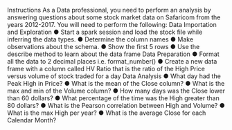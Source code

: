 Instructions
As a Data professional, you need to perform an analysis by answering questions about
some stock market data on Safaricom from the years 2012-2017.
You will need to perform the following:
Data Importation and Exploration
● Start a spark session and load the stock file while inferring the data types.
● Determine the column names
● Make observations about the schema.
● Show the first 5 rows
● Use the describe method to learn about the data frame
Data Preparation
● Format all the data to 2 decimal places i.e. format_number()
● Create a new data frame with a column called HV Ratio that is the ratio of the
High Price versus volume of stock traded for a day
Data Analysis
● What day had the Peak High in Price?
● What is the mean of the Close column?
● What is the max and min of the Volume column?
● How many days was the Close lower than 60 dollars?
● What percentage of the time was the High greater than 80 dollars?
● What is the Pearson correlation between High and Volume?
● What is the max High per year?
● What is the average Close for each Calendar Month?
